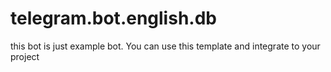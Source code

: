 # telegram.bot.english.db
this bot is just example bot. You can use this template and integrate to your project 
